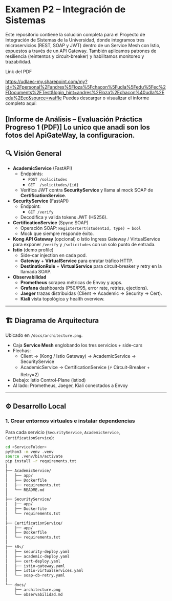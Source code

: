 # Examen P2 – Integración de Sistemas

Este repositorio contiene la solución completa para el Proyecto de Integración de Sistemas de la Universidad, donde integramos tres microservicios (REST, SOAP y JWT) dentro de un Service Mesh con Istio, expuestos a través de un API Gateway. También aplicamos patrones de resiliencia (reintentos y circuit-breaker) y habilitamos monitoreo y trazabilidad.

Link del PDF

 https://udlaec-my.sharepoint.com/my?id=%2Fpersonal%2Fandres%5Floza%5Fchacon%5Fudla%5Fedu%5Fec%2FDocuments%2FTest&login_hint=andres%2Eloza%2Echacon%40udla%2Eedu%2Eec&source=waffle
Puedes descargar o visualizar el informe completo aquí:

[Informe de Análisis – Evaluación Práctica Progreso 1 (PDF)]
Lo unico que anadi son los fotos del ApiGateWay, la configuracion.
---

## 🔍 Visión General

- **AcademicService** (FastAPI)  
  - Endpoints:  
    - `POST /solicitudes`  
    - `GET  /solicitudes/{id}`  
  - Verifica JWT contra **SecurityService** y llama al mock SOAP de **CertificationService**.  
- **SecurityService** (FastAPI)  
  - Endpoint:  
    - `GET /verify`  
  - Decodifica y valida tokens JWT (HS256).  
- **CertificationService** (Spyne SOAP)  
  - Operación SOAP: `RegisterCert(studentId, type) → bool`  
  - Mock que siempre responde éxito.  
- **Kong API Gateway** (opcional) o Istio Ingress Gateway / VirtualService para exponer `/verify` y `/solicitudes` con un solo punto de entrada.  
- **Istio** (demo profile)  
  - Side-car injection en cada pod.  
  - **Gateway** + **VirtualService** para enrutar tráfico HTTP.  
  - **DestinationRule** + **VirtualService** para circuit-breaker y retry en la llamada SOAP.  
- **Observabilidad**  
  - **Prometheus** scrapea métricas de Envoy y apps.  
  - **Grafana** dashboards (P50/P95, error rate, retries, ejections).  
  - **Jaeger** trazas distribuidas (Client → Academic → Security → Cert).  
  - **Kiali** vista topológica y health overview.

---

## 🏗️ Diagrama de Arquitectura

Ubicado en `/docs/architecture.png`.  
- Caja **Service Mesh** englobando los tres servicios + side-cars  
- Flechas:  
  - Client → (Kong / Istio Gateway) → AcademicService → SecurityService  
  - AcademicService → CertificationService (⚡ Circuit-Breaker + Retry=2)  
- Debajo: Istio Control-Plane (istiod)  
- Al lado: Prometheus, Jaeger, Kiali conectados a Envoy

---

## ⚙️ Desarrollo Local

### 1. Crear entornos virtuales e instalar dependencias

Para cada servicio (`SecurityService`, `AcademicService`, `CertificationService`):

```bash
cd <ServiceFolder>
python3 -m venv .venv
source .venv/bin/activate
pip install -r requirements.txt
│
├── AcademicService/
│   ├── app/
│   ├── Dockerfile
│   ├── requirements.txt
│   └── README.md
│
├── SecurityService/
│   ├── app/
│   ├── Dockerfile
│   └── requirements.txt
│
├── CertificationService/
│   ├── app/
│   ├── Dockerfile
│   └── requirements.txt
│
├── k8s/
│   ├── security-deploy.yaml
│   ├── academic-deploy.yaml
│   ├── cert-deploy.yaml
│   ├── istio-gateway.yaml
│   ├── istio-virtualservices.yaml
│   └── soap-cb-retry.yaml
│
└── docs/
    ├── architecture.png
    └── observabilidad.md
